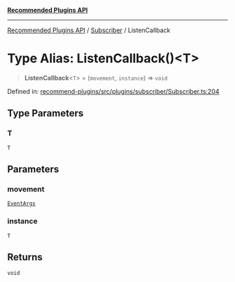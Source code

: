 [**Recommended Plugins API**](../../../../README.md)

***

[Recommended Plugins API](../../../../README.md) / [Subscriber](../README.md) / ListenCallback

# Type Alias: ListenCallback()\<T\>

> **ListenCallback**\<`T`\> = (`movement`, `instance`) => `void`

Defined in: [recommend-plugins/src/plugins/subscriber/Subscriber.ts:204](https://github.com/dde-platform/dde-earth/blob/6072ab445eaffdb7776cf25b1239af6bc27166a4/packages/recommend-plugins/src/plugins/subscriber/Subscriber.ts#L204)

## Type Parameters

### T

`T`

## Parameters

### movement

[`EventArgs`](../interfaces/EventArgs.md)

### instance

`T`

## Returns

`void`
